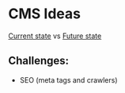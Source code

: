# CMS Ideas

[Current state](https://docs.google.com/drawings/d/10xDRZatGNwgQJNbOWvHjT2MRhW5HiEa4PemyJP3b7gE/edit?usp=sharing)
vs
[Future state](https://docs.google.com/drawings/d/1CEIQC_CGMYdetZz808JO6EmqM2UFqkflibxCmbrcqU0/edit?usp=sharing)

## Challenges:
* SEO (meta tags and crawlers)
